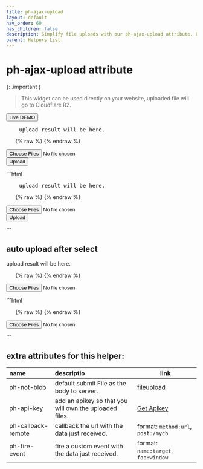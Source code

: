 ```yaml
---
title: ph-ajax-upload
layout: default
nav_order: 60
has_children: false
description: Simplify file uploads with our ph-ajax-upload attribute. Effortlessly upload files to Cloudflare R2 with CORS support, enabling seamless integration without the need for backend configuration. Streamline your workflow and empower users to upload files with ease, regardless of backend dependencies.
parent: Helpers List
---
```


# ph-ajax-upload attribute

{: .important }

> This widget can be used directly on your website, uploaded file will go to Cloudflare R2.

<button
  type="button"
  ph-params="id::3"
  ph-pjax-link="../../playground/"
  class="btn btn-sm">
<span x-text="btnLabel">Live DEMO</span>
</button>


<div class="code-example" markdown="1">
<div
      id="blob-result" 
      ph-highlight="https://pagehelper.lets-script.com/highlight/"
      ph-params="lang::json,inline::true"
      ph-data-consumer="innerhtml">
      <pre>
    upload result will be here.
</pre>
</div>

<ul ph-data-consumer="innerhtml-mustache" id="blob-result-live">
{% raw %}
<template>
{{#.}}
<a href="{{url}}" target="_blank">{{originFileName}}</a>
{{/.}}
</template>
{% endraw %}
</ul>
<form
  method="put"
  ph-target="#blob-result,#blob-result-live"
  ph-ajax-upload="https://pagehelper.lets-script.com/upload/r2-blob"
  ph-callback-remote="get:/save-urls"
  action=""
  novalidate
>
  <input type="file" name="file" multiple ph-disable-on-working/>
  <div
    ph-error-css="is-invalid"
    ph-error-message="please select a file."
  ></div>
  <button type="submit" class="btn"
  ph-disable-on-working
  >Upload</button>
</form>
</div>
```html
<div
      id="blob-result" 
      ph-highlight="https://pagehelper.lets-script.com/highlight/"
      ph-params="lang::json,inline::true"
      ph-data-consumer="innerhtml">
      <pre>
    upload result will be here.
</pre>
</div>
<ul ph-data-consumer="innerhtml-mustache" id="blob-result-live">
{% raw %}
<template>
{{#.}}
<a href="{{url}}" target="_blank">{{originFileName}}</a>
{{/.}}
</template>
{% endraw %}
</ul>
<form
  method="put"
  ph-target="#blob-result,#blob-result-live"
  ph-ajax-upload="https://pagehelper.lets-script.com/upload/r2-blob"
  action=""
  novalidate
>
  <input type="file" name="file" multiple ph-disable-on-working/>
  <div
    ph-error-css="is-invalid"
    ph-error-message="please select a file."
  ></div>
  <button type="submit" ph-disable-on-working class="btn">Upload</button>
</form>
```

## auto upload after select

<div class="code-example" markdown="1">
<span id="blob-result-auto" ph-data-consumer="innerhtml">upload result will be here.</span>
<ul ph-data-consumer="innerhtml-mustache" id="blob-result-auto-live">
{% raw %}
<template>
{{#.}}
<a href="{{url}}" target="_blank">{{originFileName}}</a>
{{/.}}
</template>
{% endraw %}
</ul>
<form
  method="put"
  ph-auto-start
  ph-target="#blob-result-auto,#blob-result-auto-live"
  ph-ajax-upload="https://pagehelper.lets-script.com/upload/r2-blob"
  ph-callback-remote="get:/save-me"
  action=""
  novalidate
>
  <input type="file" name="file" multiple ph-disable-on-working />
  <div
    ph-error-css="is-invalid"
    ph-error-message="please select a file."
  ></div>
</form>
</div>
```html
<span id="blob-result-auto" ph-data-consumer="innerhtml"></span>
<ul ph-data-consumer="innerhtml-mustache" id="blob-result-auto-live">
{% raw %}
<template>
{{#.}}
<a href="{{url}}" target="_blank">{{originFileName}}</a>
{{/.}}
</template>
{% endraw %}
</ul>
<form
  method="put"
  ph-auto-start
  ph-target="#blob-result-auto,#blob-result-auto-live"
  ph-ajax-upload="https://pagehelper.lets-script.com/upload/r2-blob"
  action=""
  novalidate
>
  <input type="file" name="file" multiple />
  <div
    ph-error-css="is-invalid"
    ph-error-message="please select a file."
  ></div>
</form>
```

## extra attributes for this helper:

| name               | descriptio                                             | link                                   |
| :----------------- | :----------------------------------------------------- | -------------------------------------- |
| ph-not-blob        | default submit File as the body to server.             | [fileupload](/blog/fileupload/)        |
| ph-api-key         | add an apikey so that you will own the uploaded files. | [Get Apikey](/blog/get-upload-apikey/) |
| ph-callback-remote | callback the url with the data just received.          | format: `method:url`, `post:/mycb`     |
| ph-fire-event      | fire a custom event with the data just received.       | format: `name:target`, `foo:window`    |
